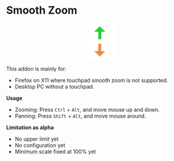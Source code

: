 # Smooth Zoom

<p align=center><img src="icons/icon-48.png" width=96></img></p>

This addon is mainly for:

<ul>
    <li>Firefox on X11 where touchpad smooth zoom is not supported.</li>
    <li>Desktop PC without a touchpad.</li>
</ul>

<b>Usage</b>

<ul>
    <li>Zooming: Press <code>Ctrl</code> + <code>Alt</code>, and move mouse up and down.</li>
    <li>Panning: Press <code>Shift</code> + <code>Alt</code>, and move mouse around.</li>
</ul>

<b>Limitation as alpha</b>

<ul>
    <li>No upper limit yet</li>
    <li>No configuration yet</li>
    <li>Minimum scale fixed at 100% yet</li>
</ul>
